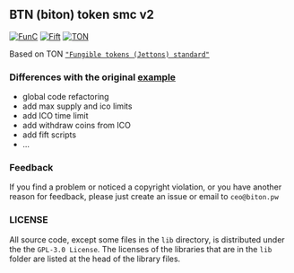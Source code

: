 ## BTN (biton) token smc v2

[![FunC](https://img.shields.io/badge/made%20with-FunC-brightgreen)](https://ton.org/docs/#/func)
[![Fift](https://img.shields.io/badge/made%20with-Fift-brightgreen)](https://newton-blockchain.github.io/docs/fiftbase.pdf)
[![TON](https://img.shields.io/badge/based%20on-The%20Open%20Network-blue)](https://ton.org/)

Based on TON [`"Fungible tokens (Jettons) standard"`](https://github.com/ton-blockchain/TIPs/issues/74)

### Differences with the original [example](https://github.com/ton-blockchain/token-contract/tree/main/ft)

- global code refactoring
- add max supply and ico limits
- add ICO time limit
- add withdraw coins from ICO
- add fift scripts
- ...

### Feedback

If you find a problem or noticed a copyright violation, 
or you have another reason for feedback, please just create an issue 
or email to `ceo@biton.pw`

### LICENSE

All source code, except some files in the `lib` directory, is distributed under the the `GPL-3.0 License`. The licenses of the libraries that are in the `lib` folder are listed at the head of the library files.

